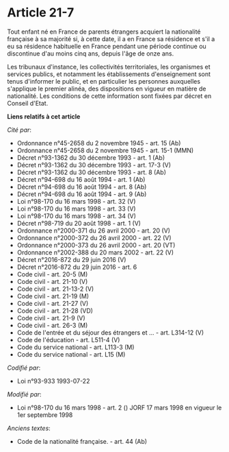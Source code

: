 # Article 21-7

Tout enfant né en France de parents étrangers acquiert la nationalité française à sa majorité si, à cette date, il a en
France sa résidence et s'il a eu sa résidence habituelle en France pendant une période continue ou discontinue d'au moins
cinq ans, depuis l'âge de onze ans.

Les tribunaux d'instance, les collectivités territoriales, les organismes et services publics, et notamment les
établissements d'enseignement sont tenus d'informer le public, et en particulier les personnes auxquelles s'applique le
premier alinéa, des dispositions en vigueur en matière de nationalité. Les conditions de cette information sont fixées par
décret en Conseil d'Etat.

**Liens relatifs à cet article**

_Cité par_:

  - Ordonnance n°45-2658 du 2 novembre 1945 - art. 15 (Ab)
  - Ordonnance n°45-2658 du 2 novembre 1945 - art. 15-1 (MMN)
  - Décret n°93-1362 du 30 décembre 1993 - art. 1 (Ab)
  - Décret n°93-1362 du 30 décembre 1993 - art. 17-3 (V)
  - Décret n°93-1362 du 30 décembre 1993 - art. 8 (Ab)
  - Décret n°94-698 du 16 août 1994 - art. 1 (Ab)
  - Décret n°94-698 du 16 août 1994 - art. 8 (Ab)
  - Décret n°94-698 du 16 août 1994 - art. 9 (Ab)
  - Loi n°98-170 du 16 mars 1998 - art. 32 (V)
  - Loi n°98-170 du 16 mars 1998 - art. 33 (V)
  - Loi n°98-170 du 16 mars 1998 - art. 34 (V)
  - Décret n°98-719 du 20 août 1998 - art. 1 (V)
  - Ordonnance n°2000-371 du 26 avril 2000 - art. 20 (V)
  - Ordonnance n°2000-372 du 26 avril 2000 - art. 22 (V)
  - Ordonnance n°2000-373 du 26 avril 2000 - art. 20 (VT)
  - Ordonnance n°2002-388 du 20 mars 2002 - art. 22 (V)
  - Décret n°2016-872 du 29 juin 2016 (V)
  - Décret n°2016-872 du 29 juin 2016 - art. 6
  - Code civil - art. 20-5 (M)
  - Code civil - art. 21-10 (V)
  - Code civil - art. 21-13-2 (V)
  - Code civil - art. 21-19 (M)
  - Code civil - art. 21-27 (V)
  - Code civil - art. 21-28 (VD)
  - Code civil - art. 21-9 (V)
  - Code civil - art. 26-3 (M)
  - Code de l'entrée et du séjour des étrangers et ... - art. L314-12 (V)
  - Code de l'éducation - art. L511-4 (V)
  - Code du service national - art. L113-3 (M)
  - Code du service national - art. L15 (M)

_Codifié par_:

  - Loi n°93-933 1993-07-22

_Modifié par_:

  - Loi n°98-170 du 16 mars 1998 - art. 2 () JORF 17 mars 1998 en vigueur le 1er septembre 1998

_Anciens textes_:

  - Code de la nationalité française. - art. 44 (Ab)
